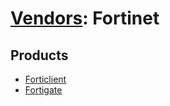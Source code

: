 # [Vendors](README.md): Fortinet

## Products

- [Forticlient](../products/C5735256-DCF4-4528-ACD4-538EC9924B3A.md)
- [Fortigate](../products/c57e2c85-4fc1-4fb7-8fa1-dbc5235231ad.md)
